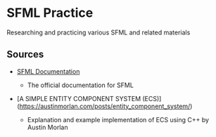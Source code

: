 # SFML Practice

Researching and practicing various SFML and related materials

## Sources

- [SFML Documentation](https://www.sfml-dev.org/documentation/2.6.1/)
    - The official documentation for SFML

- [A SIMPLE ENTITY COMPONENT SYSTEM (ECS)] (https://austinmorlan.com/posts/entity_component_system/)
    - Explanation and example implementation of ECS using C++ by Austin Morlan